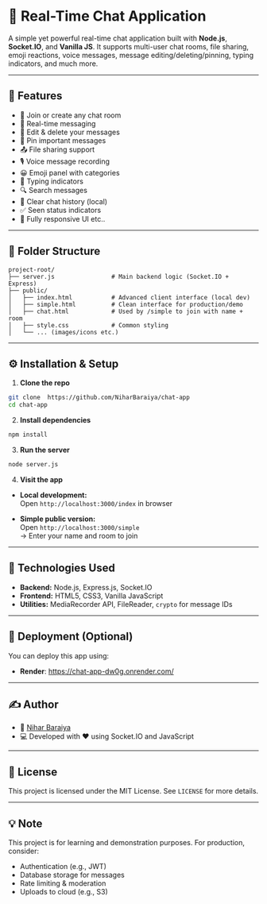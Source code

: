 # 💬 Real-Time Chat Application

A simple yet powerful real-time chat application built with **Node.js**, **Socket.IO**, and **Vanilla JS**. It supports multi-user chat rooms, file sharing, emoji reactions, voice messages, message editing/deleting/pinning, typing indicators, and much more.

---

## 🚀 Features

- 🔗 Join or create any chat room
- 📩 Real-time messaging
- 📝 Edit & delete your messages
- 📌 Pin important messages
- 📤 File sharing support
- 🎙️ Voice message recording
- 😀 Emoji panel with categories
- 🧠 Typing indicators
- 🔍 Search messages
- 🧹 Clear chat history (local)
- ✅ Seen status indicators
- 📱 Fully responsive UI etc..

---

## 📁 Folder Structure

```
project-root/
├── server.js                # Main backend logic (Socket.IO + Express)
├── public/
│   ├── index.html           # Advanced client interface (local dev)
│   ├── simple.html          # Clean interface for production/demo
│   ├── chat.html            # Used by /simple to join with name + room
│   ├── style.css            # Common styling
│   └── ... (images/icons etc.)
```

---

## ⚙️ Installation & Setup

1. **Clone the repo**

```bash
git clone  https://github.com/NiharBaraiya/chat-app
cd chat-app
```

2. **Install dependencies**

```bash
npm install
```

3. **Run the server**

```bash
node server.js
```

4. **Visit the app**

- **Local development:**  
  Open `http://localhost:3000/index` in browser

- **Simple public version:**  
  Open `http://localhost:3000/simple`  
  → Enter your name and room to join

---

## 🔧 Technologies Used

- **Backend:** Node.js, Express.js, Socket.IO
- **Frontend:** HTML5, CSS3, Vanilla JavaScript
- **Utilities:** MediaRecorder API, FileReader, `crypto` for message IDs

---




## 📌 Deployment (Optional)

You can deploy this app using:

- **Render**: https://chat-app-dw0g.onrender.com/


---

## ✍️ Author

- 👤 [Nihar Baraiya](https://github.com/NiharBaraiya/chat-app)
- 💻 Developed with ❤️ using Socket.IO and JavaScript

---

## 📃 License

This project is licensed under the MIT License. See `LICENSE` for more details.

---

## 💡 Note

This project is for learning and demonstration purposes. For production, consider:
- Authentication (e.g., JWT)
- Database storage for messages
- Rate limiting & moderation
- Uploads to cloud (e.g., S3)
